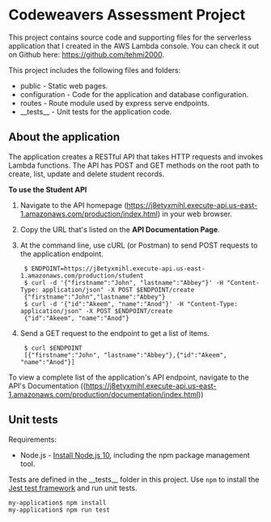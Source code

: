 # Codeweavers Assessment Project

This project contains source code and supporting files for the serverless application that I created in the AWS Lambda console. You can check it out on Github here: https://github.com/tehmi2000.

This project includes the following files and folders:

- public - Static web pages.
- configuration - Code for the application and database configuration.
- routes - Route module used by express serve endpoints.
- \_\_tests__ - Unit tests for the application code.

## About the application

The application creates a RESTful API that takes HTTP requests and invokes Lambda functions. The API has POST and GET methods on the root path to create, list, update and delete student records. 

**To use the Student API**

1. Navigate to the API homepage (https://j8etyxmihl.execute-api.us-east-1.amazonaws.com/production/index.html) in your web browser.
1. Copy the URL that's listed on the **API Documentation Page**.
1. At the command line, use cURL (or Postman) to send POST requests to the application endpoint.

        $ ENDPOINT=https://j8etyxmihl.execute-api.us-east-1.amazonaws.com/production/student
        $ curl -d '{"firstname":"John", "lastname":"Abbey"}' -H "Content-Type: application/json" -X POST $ENDPOINT/create
        {"firstname":"John","lastname":"Abbey"}
        $ curl -d '{"id":"Akeem", "name":"Anod"}' -H "Content-Type: application/json" -X POST $ENDPOINT/create
        {"id":"Akeem", "name":"Anod"}

1. Send a GET request to the endpoint to get a list of items.

        $ curl $ENDPOINT
        [{"firstname":"John", "lastname":"Abbey"},{"id":"Akeem", "name":"Anod"}]


To view a complete list of the application's API endpoint, navigate to the API's Documentation ((https://j8etyxmihl.execute-api.us-east-1.amazonaws.com/production/documentation/index.html))

## Unit tests

Requirements:

* Node.js - [Install Node.js 10](https://nodejs.org/en/), including the npm package management tool.

Tests are defined in the \_\_tests__ folder in this project. Use `npm` to install the [Jest test framework](https://jestjs.io/) and run unit tests.

```bash
my-application$ npm install
my-application$ npm run test
```
